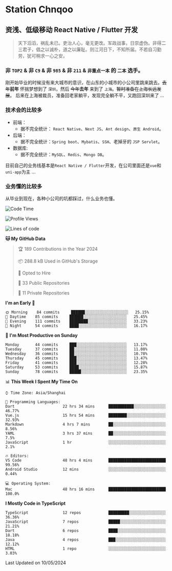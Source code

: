 # Station Chnqoo

## 资浅、低级移动 React Native / Flutter 开发

> 天下滔滔，祸乱未已。吏治人心，毫无更改。军政战事，日崇虚伪。非得二三君子，倡之以诚朴，道之以廉耻。则江河日下，不知所届。不若自习勤劳，犹可稍求一心之安。

### 非 `TOP2` & 非 `C9` & 非 `985` & 非 `211` & `非重点一本` 的 `二本` 选手。

刚开始毕业的时候没有来大城市的意识，在山东的小城市的小公司里跳来跳去。~~去年~~**前年** 怀揣梦想到了 `深圳`，然后 ~~今年~~**去年** 来到了 `上海`。~~暂时准备在上海长远发展~~。
后来在上海被裁员，准备回老家躺平，发现完全躺不平，又跑回深圳来了 ...

### 技术会的比较多

- 前端：
  - 据不完全统计： `React Native`、`Next JS`、`Ant design`、`原生 Android`。
- 后端：
  - 据不完全统计：`Spring boot`、`Mybatis`、`SSH`、老掉牙的 `JSP Servlet`。
- 数据库:
  - 据不完全统计：`MySQL`、`Redis`、`Mongo DB`。

目前自己的业务线基本是`React Native / Flutter`开发，在公司里面还是`vue`和`uni-app`为主 ...

### 业务懂的比较多

从毕业到现在，各种小公司的坑都踩过，什么业务也懂。

<!--START_SECTION:waka-->
![Code Time](http://img.shields.io/badge/Code%20Time-5%2C112%20hrs%2051%20mins-blue)

![Profile Views](http://img.shields.io/badge/Profile%20Views-156-blue)

![Lines of code](https://img.shields.io/badge/From%20Hello%20World%20I%27ve%20Written-342%20Thousand%20lines%20of%20code-blue)

**🐱 My GitHub Data** 

> 🏆 189 Contributions in the Year 2024
 > 
> 📦 288.8 kB Used in GitHub's Storage 
 > 
> 💼 Opted to Hire
 > 
> 📜 33 Public Repositories 
 > 
> 🔑 11 Private Repositories  
 > 
**I'm an Early 🐤** 

```text
🌞 Morning    84 commits     ██████░░░░░░░░░░░░░░░░░░░   25.15% 
🌆 Daytime    85 commits     ██████░░░░░░░░░░░░░░░░░░░   25.45% 
🌃 Evening    111 commits    ████████░░░░░░░░░░░░░░░░░   33.23% 
🌙 Night      54 commits     ████░░░░░░░░░░░░░░░░░░░░░   16.17%

```
📅 **I'm Most Productive on Sunday** 

```text
Monday       44 commits     ███░░░░░░░░░░░░░░░░░░░░░░   13.17% 
Tuesday      37 commits     ██░░░░░░░░░░░░░░░░░░░░░░░   11.08% 
Wednesday    36 commits     ██░░░░░░░░░░░░░░░░░░░░░░░   10.78% 
Thursday     45 commits     ███░░░░░░░░░░░░░░░░░░░░░░   13.47% 
Friday       41 commits     ███░░░░░░░░░░░░░░░░░░░░░░   12.28% 
Saturday     53 commits     ████░░░░░░░░░░░░░░░░░░░░░   15.87% 
Sunday       78 commits     █████░░░░░░░░░░░░░░░░░░░░   23.35%

```


📊 **This Week I Spent My Time On** 

```text
⌚︎ Time Zone: Asia/Shanghai

💬 Programming Languages: 
Dart                     22 hrs 34 mins      ███████████░░░░░░░░░░░░░░   46.77% 
Vue.js                   15 hrs 54 mins      ████████░░░░░░░░░░░░░░░░░   32.93% 
Markdown                 4 hrs 7 mins        ██░░░░░░░░░░░░░░░░░░░░░░░   8.56% 
YAML                     3 hrs 37 mins       ██░░░░░░░░░░░░░░░░░░░░░░░   7.5% 
JavaScript               1 hr                ░░░░░░░░░░░░░░░░░░░░░░░░░   2.1%

🔥 Editors: 
VS Code                  48 hrs 4 mins       █████████████████████████   99.56% 
Android Studio           12 mins             ░░░░░░░░░░░░░░░░░░░░░░░░░   0.44%

💻 Operating System: 
Mac                      48 hrs 16 mins      █████████████████████████   100.0%

```

**I Mostly Code in TypeScript** 

```text
TypeScript               12 repos            █████████░░░░░░░░░░░░░░░░   36.36% 
JavaScript               7 repos             █████░░░░░░░░░░░░░░░░░░░░   21.21% 
Dart                     6 repos             ████░░░░░░░░░░░░░░░░░░░░░   18.18% 
Java                     4 repos             ███░░░░░░░░░░░░░░░░░░░░░░   12.12% 
HTML                     1 repo              ░░░░░░░░░░░░░░░░░░░░░░░░░   3.03%

```



 Last Updated on 10/05/2024
<!--END_SECTION:waka-->

<!---
ChenqiaoStation/ChenqiaoStation is a ✨ special ✨ repository because its `README.md` (this file) appears on your GitHub profile.
You can click the Preview link to take a look at your changes.
--->
